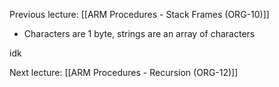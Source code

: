 Previous lecture: [[ARM Procedures - Stack Frames (ORG-10)]]


- Characters are 1 byte, strings are an array of characters

idk


Next lecture: [[ARM Procedures - Recursion (ORG-12)]]